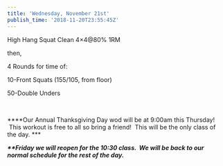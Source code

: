 ```yaml
---
title: 'Wednesday, November 21st'
publish_time: '2018-11-20T23:55:45Z'
---
```


High Hang Squat Clean 4×4\@80% 1RM

then,

4 Rounds for time of:

10-Front Squats (155/105, from floor)

50-Double Unders

 

***\*Our Annual Thanksgiving Day wod will be at 9:00am this Thursday!
 This workout is free to all so bring a friend!  This will be the only
class of the day. ***

***\*\*Friday we will reopen for the 10:30 class.  We will be back to
our normal schedule for the rest of the day.***
